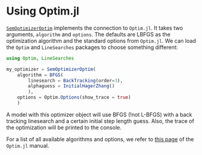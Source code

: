 # Using Optim.jl

[`SemOptimizerOptim`](@ref) implements the connection to `Optim.jl`.
It takes two arguments, `algorithm` and `options`.
The defaults are LBFGS as the optimization algorithm and the standard options from `Optim.jl`.
We can load the `Optim` and `LineSearches` packages to choose something different:

```julia
using Optim, LineSearches

my_optimizer = SemOptimizerOptim(
    algorithm = BFGS(
        linesearch = BackTracking(order=3), 
        alphaguess = InitialHagerZhang()
        ),
    options = Optim.Options(show_trace = true) 
    )
```

A model with this optimizer object will use BFGS (!not L-BFGS) with a back tracking linesearch and a certain initial step length guess. Also, the trace of the optimization will be printed to the console.

For a list of all available algorithms and options, we refer to [this page](https://julianlsolvers.github.io/Optim.jl/stable/#user/config/) of the `Optim.jl` manual.